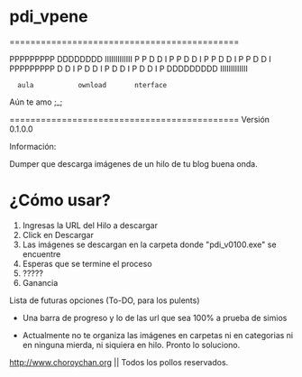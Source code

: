 pdi_vpene
=========
============================================

  PPPPPPPPP    DDDDDDDD     IIIIIIIIIIIII
  P        P   D       D          I
  P         P  D        D         I
  P         P  D         D        I
  P        P   D         D        I
  PPPPPPPPP    D         D        I
  P            D         D        I
  P            D         D        I
  P            D        D         I
  P            DDDDDDDDD    IIIIIIIIIIIII

      aula           ownload       nterface     

Aún te amo ;_;

============================================
Versión 0.1.0.0 

Información:

Dumper que descarga imágenes de un hilo de tu blog buena onda.


¿Cómo usar?
================
1) Ingresas la URL del Hilo a descargar
2) Click en Descargar
3) Las imágenes se descargan en la carpeta donde "pdi_v0100.exe" se encuentre
4) Esperas que se termine el proceso
5) ?????
6) Ganancia

Lista de futuras opciones (To-DO, para los pulents)

- Una barra de progreso y lo de las url que sea 100% a prueba de simios

- Actualmente no te organiza las imágenes en carpetas ni en categorias 
ni en ninguna mierda, ni siquiera en hilo. Pronto lo soluciono.


http://www.choroychan.org || Todos los pollos reservados.

